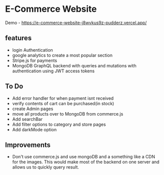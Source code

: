 # E-Commerce Website

Demo - https://e-commerce-website-j8wvkus9z-pudderz.vercel.app/

## features
* login Authentication
* google analytics to create a most popular section
* Stripe.js for payments
* MongoDB GraphQL backend with queries and mutations with authentication using JWT access tokens

## To Do

* Add error handler for when payment isnt received
* verify contents of cart can be purchased(in stock)
* create Admin pages
* move all products over to MongoDB from commerce.js
* Add searchBar
* Add filter options to category and store pages
* Add darkMode option

## Improvements
* Don't use commerce.js and use mongoDB and a something like a CDN for the images. This would make most of the backend on one server and allows us to quickly query result.



